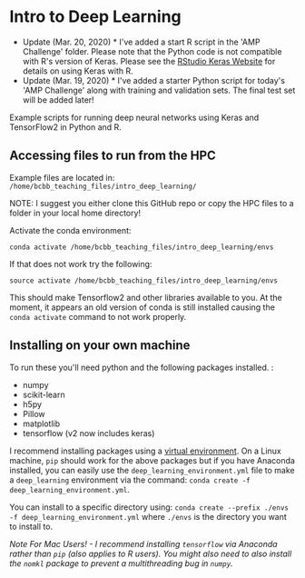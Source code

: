 # Intro to Deep Learning

* Update (Mar. 20, 2020) * I've added a start R script in the 'AMP Challenge' folder. Please note that the Python code is not compatible with R's version of Keras. Please see the [RStudio Keras Website](https://keras.rstudio.com) for details on using Keras with R.  
* Update (Mar. 19, 2020) * I've added a starter Python script for today's 'AMP Challenge' along with training and validation sets. The final test set will be added later!

Example scripts for running deep neural networks using Keras and TensorFlow2 in Python and R.

## Accessing files to run from the HPC

Example files are located in: `/home/bcbb_teaching_files/intro_deep_learning/`

NOTE: I suggest you either clone this GitHub repo or copy the HPC files to a folder in your local home directory!

Activate the conda environment: 

`conda activate /home/bcbb_teaching_files/intro_deep_learning/envs`

If that does not work try the following:

`source activate /home/bcbb_teaching_files/intro_deep_learning/envs`


This should make Tensorflow2 and other libraries available to you. At the moment, it appears an old version of conda is still installed causing the `conda activate` command to not work properly.

## Installing on your own machine

To run these you'll need python and the following packages installed. :
  * numpy 
  * scikit-learn
  * h5py
  * Pillow
  * matplotlib
  * tensorflow (v2 now includes keras)
  
I recommend installing packages using a [virtual environment](http://docs.python-guide.org/en/latest/dev/virtualenvs/). On a Linux machine, `pip` should work for the above packages but if you have Anaconda installed, you can easily use the `deep_learning_environment.yml` file to make a `deep_learning` environment via the command:
`conda create -f deep_learning_environment.yml`.

You can install to a specific directory using: `conda create --prefix ./envs -f deep_learning_environment.yml`  where `./envs` is the directory you want to install to. 

*Note For Mac Users! - I recommend installing `tensorflow` via Anaconda rather than `pip` (also applies to R users). You might also need to also install the `nomkl` package to prevent a multithreading bug in `numpy`.*

